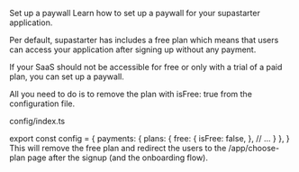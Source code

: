 Set up a paywall
Learn how to set up a paywall for your supastarter application.



Per default, supastarter has includes a free plan which means that users can access your application after signing up without any payment.

If your SaaS should not be accessible for free or only with a trial of a paid plan, you can set up a paywall.

All you need to do is to remove the plan with isFree: true from the configuration file.

config/index.ts

export const config = {
  payments: {
    plans: {
        free: { 
            isFree: false, 
        }, 
        // ...
    }
  },
}
This will remove the free plan and redirect the users to the /app/choose-plan page after the signup (and the onboarding flow).
